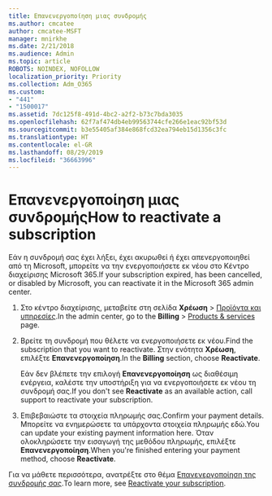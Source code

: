 ```yaml
---
title: Επανενεργοποίηση μιας συνδρομής
ms.author: cmcatee
author: cmcatee-MSFT
manager: mnirkhe
ms.date: 2/21/2018
ms.audience: Admin
ms.topic: article
ROBOTS: NOINDEX, NOFOLLOW
localization_priority: Priority
ms.collection: Adm_O365
ms.custom:
- "441"
- "1500017"
ms.assetid: 7dc125f8-491d-4bc2-a2f2-b73c7bda3035
ms.openlocfilehash: 62f7af474db4eb99563744cfe266e1eac92bf53d
ms.sourcegitcommit: b3e55405af384e868fcd32ea794eb15d1356c3fc
ms.translationtype: HT
ms.contentlocale: el-GR
ms.lasthandoff: 08/29/2019
ms.locfileid: "36663996"
---
```

# <a name="how-to-reactivate-a-subscription"></a><span data-ttu-id="5930f-102">Επανενεργοποίηση μιας συνδρομής</span><span class="sxs-lookup"><span data-stu-id="5930f-102">How to reactivate a subscription</span></span>

<span data-ttu-id="5930f-103">Εάν η συνδρομή σας έχει λήξει, έχει ακυρωθεί ή έχει απενεργοποιηθεί από τη Microsoft, μπορείτε να την ενεργοποιήσετε εκ νέου στο Κέντρο διαχείρισης Microsoft 365.</span><span class="sxs-lookup"><span data-stu-id="5930f-103">If your subscription expired, has been cancelled, or disabled by Microsoft, you can reactivate it in the Microsoft 365 admin center.</span></span>
  
1. <span data-ttu-id="5930f-104">Στο κέντρο διαχείρισης, μεταβείτε στη σελίδα **Χρέωση** \> [Προϊόντα και υπηρεσίες](https://go.microsoft.com/fwlink/p/?linkid=842054).</span><span class="sxs-lookup"><span data-stu-id="5930f-104">In the admin center, go to the **Billing** \> [Products & services](https://go.microsoft.com/fwlink/p/?linkid=842054) page.</span></span>

2. <span data-ttu-id="5930f-105">Βρείτε τη συνδρομή που θέλετε να ενεργοποιήσετε εκ νέου.</span><span class="sxs-lookup"><span data-stu-id="5930f-105">Find the subscription that you want to reactivate.</span></span> <span data-ttu-id="5930f-106">Στην ενότητα **Χρέωση**, επιλέξτε **Επανενεργοποίηση**.</span><span class="sxs-lookup"><span data-stu-id="5930f-106">In the **Billing** section, choose **Reactivate**.</span></span>

    <span data-ttu-id="5930f-107">Εάν δεν βλέπετε την επιλογή **Επανενεργοποίηση** ως διαθέσιμη ενέργεια, καλέστε την υποστήριξη για να ενεργοποιήσετε εκ νέου τη συνδρομή σας.</span><span class="sxs-lookup"><span data-stu-id="5930f-107">If you don't see **Reactivate** as an available action, call support to reactivate your subscription.</span></span>

3. <span data-ttu-id="5930f-108">Επιβεβαιώστε τα στοιχεία πληρωμής σας.</span><span class="sxs-lookup"><span data-stu-id="5930f-108">Confirm your payment details.</span></span> <span data-ttu-id="5930f-109">Μπορείτε να ενημερώσετε τα υπάρχοντα στοιχεία πληρωμής εδώ.</span><span class="sxs-lookup"><span data-stu-id="5930f-109">You can update your existing payment information here.</span></span> <span data-ttu-id="5930f-110">Όταν ολοκληρώσετε την εισαγωγή της μεθόδου πληρωμής, επιλέξτε **Επανενεργοποίηση**.</span><span class="sxs-lookup"><span data-stu-id="5930f-110">When you're finished entering your payment method, choose **Reactivate**.</span></span>

<span data-ttu-id="5930f-111">Για να μάθετε περισσότερα, ανατρέξτε στο θέμα [Επανενεργοποίηση της συνδρομής σας](https://docs.microsoft.com/office365/admin/subscriptions-and-billing/reactivate-your-subscription).</span><span class="sxs-lookup"><span data-stu-id="5930f-111">To learn more, see [Reactivate your subscription](https://docs.microsoft.com/office365/admin/subscriptions-and-billing/reactivate-your-subscription).</span></span>
